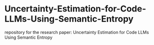# Uncertainty-Estimation-for-Code-LLMs-Using-Semantic-Entropy
repository for the research paper: Uncertainty Estimation for Code LLMs Using Semantic Entropy
